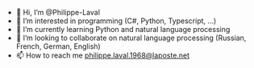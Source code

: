 - 👋 Hi, I’m @Philippe-Laval
- 👀 I’m interested in programming (C#, Python, Typescript, ...)
- 🌱 I’m currently learning Python and natural language processing
- 💞️ I’m looking to collaborate on natural language processing (Russian, French, German, English)
- 📫 How to reach me philippe.laval.1968@laposte.net

<!---
Philippe-Laval/Philippe-Laval is a ✨ special ✨ repository because its `README.md` (this file) appears on your GitHub profile.
You can click the Preview link to take a look at your changes.
--->
